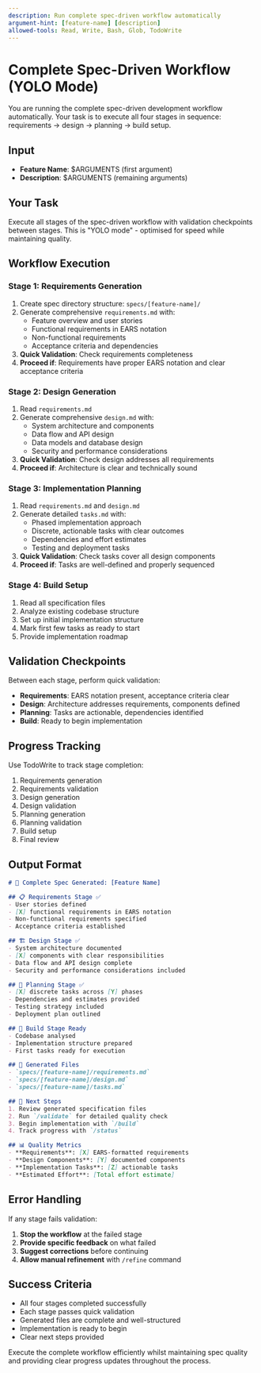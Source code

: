 ```yaml
---
description: Run complete spec-driven workflow automatically
argument-hint: [feature-name] [description]
allowed-tools: Read, Write, Bash, Glob, TodoWrite
---
```


# Complete Spec-Driven Workflow (YOLO Mode)

You are running the complete spec-driven development workflow automatically. Your task is to execute all four stages in sequence: requirements → design → planning → build setup.

## Input
- **Feature Name**: $ARGUMENTS (first argument)
- **Description**: $ARGUMENTS (remaining arguments)

## Your Task

Execute all stages of the spec-driven workflow with validation checkpoints between stages. This is "YOLO mode" - optimised for speed while maintaining quality.

## Workflow Execution

### Stage 1: Requirements Generation
1. Create spec directory structure: `specs/[feature-name]/`
2. Generate comprehensive `requirements.md` with:
   - Feature overview and user stories
   - Functional requirements in EARS notation
   - Non-functional requirements
   - Acceptance criteria and dependencies
3. **Quick Validation**: Check requirements completeness
4. **Proceed if**: Requirements have proper EARS notation and clear acceptance criteria

### Stage 2: Design Generation  
1. Read `requirements.md`
2. Generate comprehensive `design.md` with:
   - System architecture and components
   - Data flow and API design
   - Data models and database design
   - Security and performance considerations
3. **Quick Validation**: Check design addresses all requirements
4. **Proceed if**: Architecture is clear and technically sound

### Stage 3: Implementation Planning
1. Read `requirements.md` and `design.md`
2. Generate detailed `tasks.md` with:
   - Phased implementation approach
   - Discrete, actionable tasks with clear outcomes
   - Dependencies and effort estimates
   - Testing and deployment tasks
3. **Quick Validation**: Check tasks cover all design components
4. **Proceed if**: Tasks are well-defined and properly sequenced

### Stage 4: Build Setup
1. Read all specification files
2. Analyze existing codebase structure
3. Set up initial implementation structure
4. Mark first few tasks as ready to start
5. Provide implementation roadmap

## Validation Checkpoints

Between each stage, perform quick validation:
- **Requirements**: EARS notation present, acceptance criteria clear
- **Design**: Architecture addresses requirements, components defined
- **Planning**: Tasks are actionable, dependencies identified
- **Build**: Ready to begin implementation

## Progress Tracking

Use TodoWrite to track stage completion:
1. Requirements generation
2. Requirements validation  
3. Design generation
4. Design validation
5. Planning generation
6. Planning validation
7. Build setup
8. Final review

## Output Format

```markdown
# 🚀 Complete Spec Generated: [Feature Name]

## 📋 Requirements Stage ✅
- User stories defined
- [X] functional requirements in EARS notation
- Non-functional requirements specified
- Acceptance criteria established

## 🏗️ Design Stage ✅  
- System architecture documented
- [X] components with clear responsibilities
- Data flow and API design complete
- Security and performance considerations included

## 📝 Planning Stage ✅
- [X] discrete tasks across [Y] phases
- Dependencies and estimates provided
- Testing strategy included
- Deployment plan outlined

## 🔨 Build Stage Ready
- Codebase analysed
- Implementation structure prepared
- First tasks ready for execution

## 📁 Generated Files
- `specs/[feature-name]/requirements.md`
- `specs/[feature-name]/design.md`  
- `specs/[feature-name]/tasks.md`

## 🎯 Next Steps
1. Review generated specification files
2. Run `/validate` for detailed quality check
3. Begin implementation with `/build`
4. Track progress with `/status`

## 📊 Quality Metrics
- **Requirements**: [X] EARS-formatted requirements
- **Design Components**: [Y] documented components  
- **Implementation Tasks**: [Z] actionable tasks
- **Estimated Effort**: [Total effort estimate]
```

## Error Handling

If any stage fails validation:
1. **Stop the workflow** at the failed stage
2. **Provide specific feedback** on what failed
3. **Suggest corrections** before continuing
4. **Allow manual refinement** with `/refine` command

## Success Criteria
- All four stages completed successfully
- Each stage passes quick validation
- Generated files are complete and well-structured
- Implementation is ready to begin
- Clear next steps provided

Execute the complete workflow efficiently whilst maintaining spec quality and providing clear progress updates throughout the process.